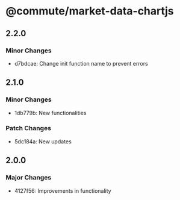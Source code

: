 # @commute/market-data-chartjs

## 2.2.0

### Minor Changes

- d7bdcae: Change init function name to prevent errors

## 2.1.0

### Minor Changes

- 1db779b: New functionalities

### Patch Changes

- 5dc184a: New updates

## 2.0.0

### Major Changes

- 4127f56: Improvements in functionality
